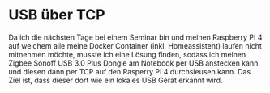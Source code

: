 # USB über TCP

Da ich die nächsten Tage bei einem Seminar bin und meinen Raspberry PI 4 auf welchem alle meine Docker Container (inkl. Homeassistent) laufen nicht mitnehmen möchte, musste ich eine Lösung finden, sodass ich meinen Zigbee Sonoff USB 3.0 Plus Dongle am Notebook per USB anstecken kann und diesen dann per TCP auf den Rasperry PI 4 durchsleusen kann. Das Ziel ist, dass dieser dort wie ein lokales USB Gerät erkannt wird. 